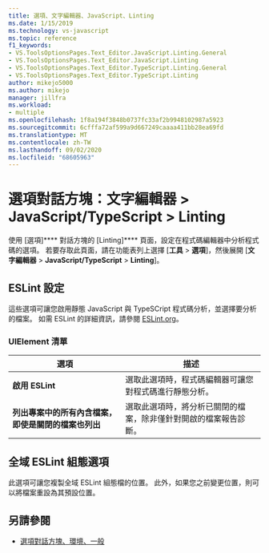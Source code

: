 ```yaml
---
title: 選項、文字編輯器、JavaScript、Linting
ms.date: 1/15/2019
ms.technology: vs-javascript
ms.topic: reference
f1_keywords:
- VS.ToolsOptionsPages.Text_Editor.JavaScript.Linting.General
- VS.ToolsOptionsPages.Text_Editor.JavaScript.Linting
- VS.ToolsOptionsPages.Text_Editor.TypeScript.Linting.General
- VS.ToolsOptionsPages.Text_Editor.TypeScript.Linting
author: mikejo5000
ms.author: mikejo
manager: jillfra
ms.workload:
- multiple
ms.openlocfilehash: 1f8a194f3848b0737fc33af2b9948102987a5923
ms.sourcegitcommit: 6cfffa72af599a9d667249caaaa411bb28ea69fd
ms.translationtype: MT
ms.contentlocale: zh-TW
ms.lasthandoff: 09/02/2020
ms.locfileid: "68605963"
---
```

# <a name="options-dialog-box-text-editor--javascripttypescript--linting"></a>選項對話方塊：文字編輯器 \> JavaScript/TypeScript \> Linting

使用 [選項]**** 對話方塊的 [Linting]**** 頁面，設定在程式碼編輯器中分析程式碼的選項。 若要存取此頁面，請在功能表列上選擇 [**工具**  >  **選項**]，然後展開 [**文字編輯器**  >  **JavaScript/TypeScript**  >  **Linting**]。

## <a name="eslint-settings"></a>ESLint 設定

這些選項可讓您啟用靜態 JavaScript 與 TypeSCript 程式碼分析，並選擇要分析的檔案。 如需 ESLint 的詳細資訊，請參閱 [ESLint.org](https://eslint.org/)。

### <a name="uielement-list"></a>UIElement 清單

|選項|描述|
|------------|-----------------|
|**啟用 ESLint**|選取此選項時，程式碼編輯器可讓您對程式碼進行靜態分析。|
|**列出專案中的所有內含檔案，即使是關閉的檔案也列出**|選取此選項時，將分析已關閉的檔案，除非僅針對開啟的檔案報告診斷。|

## <a name="global-eslint-config-options"></a>全域 ESLint 組態選項

此選項可讓您複製全域 ESLint 組態檔的位置。 此外，如果您之前變更位置，則可以將檔案重設為其預設位置。

## <a name="see-also"></a>另請參閱

- [選項對話方塊、環境、一般](../../ide/reference/general-environment-options-dialog-box.md)